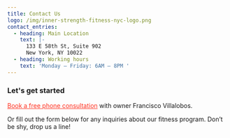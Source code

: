 ```yaml
---
title: Contact Us
logo: /img/inner-strength-fitness-nyc-logo.png
contact_entries:
  - heading: Main Location
    text: |-
      133 E 58th St, Suite 902        
      New York, NY 10022
  - heading: Working hours
    text: 'Monday – Friday: 6AM – 8PM '
---
```

<h3 class="f4 b lh-title mb2">Let's get started</h3>

<a href="https://calendly.com/isfny/15min" target="blank" style="color: #f32">Book a free phone consultation</a> with owner Francisco Villalobos. 

Or fill out the form below for any inquiries about our fitness program. Don’t be shy, drop us a line!
